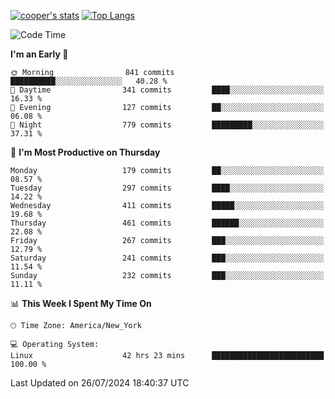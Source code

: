 [![cooper's stats](https://github-readme-stats-l2ak-km2n59e3j-coopjzs-projects.vercel.app/api?username=coopjz&count_private=true)](https://github.com/coopjz/github-readme-stats)
[![Top Langs](https://github-readme-stats-l2ak-km2n59e3j-coopjzs-projects.vercel.app/api/top-langs/?username=coopjz&count_private=true&langs_count=8&layout=compact&&hide=C)](https://github.com/coopjz/github-readme-stats)
<!--START_SECTION:waka-->
![Code Time](http://img.shields.io/badge/Code%20Time-147%20hrs%2011%20mins-blue)

**I'm an Early 🐤** 

```text
🌞 Morning                841 commits         ██████████░░░░░░░░░░░░░░░   40.28 % 
🌆 Daytime                341 commits         ████░░░░░░░░░░░░░░░░░░░░░   16.33 % 
🌃 Evening                127 commits         ██░░░░░░░░░░░░░░░░░░░░░░░   06.08 % 
🌙 Night                  779 commits         █████████░░░░░░░░░░░░░░░░   37.31 % 
```
📅 **I'm Most Productive on Thursday** 

```text
Monday                   179 commits         ██░░░░░░░░░░░░░░░░░░░░░░░   08.57 % 
Tuesday                  297 commits         ████░░░░░░░░░░░░░░░░░░░░░   14.22 % 
Wednesday                411 commits         █████░░░░░░░░░░░░░░░░░░░░   19.68 % 
Thursday                 461 commits         ██████░░░░░░░░░░░░░░░░░░░   22.08 % 
Friday                   267 commits         ███░░░░░░░░░░░░░░░░░░░░░░   12.79 % 
Saturday                 241 commits         ███░░░░░░░░░░░░░░░░░░░░░░   11.54 % 
Sunday                   232 commits         ███░░░░░░░░░░░░░░░░░░░░░░   11.11 % 
```


📊 **This Week I Spent My Time On** 

```text
🕑︎ Time Zone: America/New_York

💻 Operating System: 
Linux                    42 hrs 23 mins      █████████████████████████   100.00 % 
```


 Last Updated on 26/07/2024 18:40:37 UTC
<!--END_SECTION:waka-->
